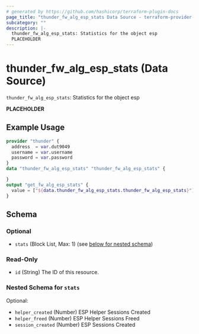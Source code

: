 ```yaml
---
# generated by https://github.com/hashicorp/terraform-plugin-docs
page_title: "thunder_fw_alg_esp_stats Data Source - terraform-provider-thunder"
subcategory: ""
description: |-
  thunder_fw_alg_esp_stats: Statistics for the object esp
  PLACEHOLDER
---
```


# thunder_fw_alg_esp_stats (Data Source)

`thunder_fw_alg_esp_stats`: Statistics for the object esp

__PLACEHOLDER__

## Example Usage

```terraform
provider "thunder" {
  address  = var.dut9049
  username = var.username
  password = var.password
}
data "thunder_fw_alg_esp_stats" "thunder_fw_alg_esp_stats" {

}
output "get_fw_alg_esp_stats" {
  value = ["${data.thunder_fw_alg_esp_stats.thunder_fw_alg_esp_stats}"]
}
```

<!-- schema generated by tfplugindocs -->
## Schema

### Optional

- `stats` (Block List, Max: 1) (see [below for nested schema](#nestedblock--stats))

### Read-Only

- `id` (String) The ID of this resource.

<a id="nestedblock--stats"></a>
### Nested Schema for `stats`

Optional:

- `helper_created` (Number) ESP Helper Sessions Created
- `helper_freed` (Number) ESP Helper Sessions Freed
- `session_created` (Number) ESP Sessions Created


